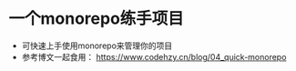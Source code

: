# 一个monorepo练手项目

- 可快速上手使用monorepo来管理你的项目
- 参考博文一起食用： https://www.codehzy.cn/blog/04_quick-monorepo